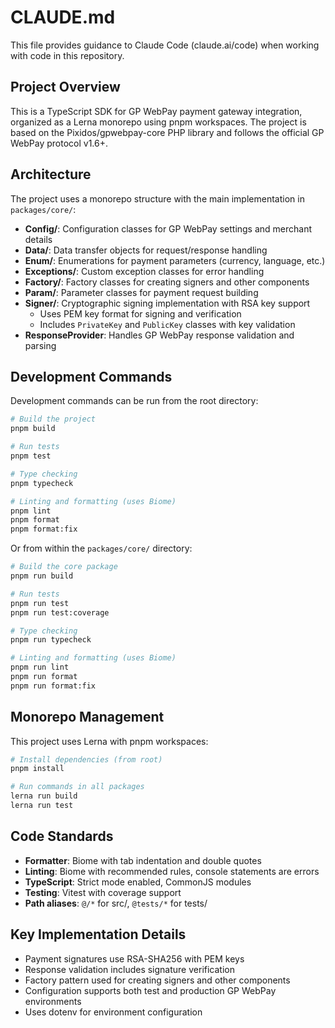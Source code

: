 # CLAUDE.md

This file provides guidance to Claude Code (claude.ai/code) when working with code in this repository.

## Project Overview

This is a TypeScript SDK for GP WebPay payment gateway integration, organized as a Lerna monorepo using pnpm workspaces. The project is based on the Pixidos/gpwebpay-core PHP library and follows the official GP WebPay protocol v1.6+.

## Architecture

The project uses a monorepo structure with the main implementation in `packages/core/`:

- **Config/**: Configuration classes for GP WebPay settings and merchant details
- **Data/**: Data transfer objects for request/response handling
- **Enum/**: Enumerations for payment parameters (currency, language, etc.)
- **Exceptions/**: Custom exception classes for error handling
- **Factory/**: Factory classes for creating signers and other components
- **Param/**: Parameter classes for payment request building
- **Signer/**: Cryptographic signing implementation with RSA key support
  - Uses PEM key format for signing and verification
  - Includes `PrivateKey` and `PublicKey` classes with key validation
- **ResponseProvider**: Handles GP WebPay response validation and parsing

## Development Commands

Development commands can be run from the root directory:

```bash
# Build the project
pnpm build

# Run tests
pnpm test

# Type checking
pnpm typecheck

# Linting and formatting (uses Biome)
pnpm lint
pnpm format
pnpm format:fix
```

Or from within the `packages/core/` directory:

```bash
# Build the core package
pnpm run build

# Run tests
pnpm run test
pnpm run test:coverage

# Type checking
pnpm run typecheck

# Linting and formatting (uses Biome)
pnpm run lint
pnpm run format
pnpm run format:fix
```

## Monorepo Management

This project uses Lerna with pnpm workspaces:

```bash
# Install dependencies (from root)
pnpm install

# Run commands in all packages
lerna run build
lerna run test
```

## Code Standards

- **Formatter**: Biome with tab indentation and double quotes
- **Linting**: Biome with recommended rules, console statements are errors
- **TypeScript**: Strict mode enabled, CommonJS modules
- **Testing**: Vitest with coverage support
- **Path aliases**: `@/*` for src/, `@tests/*` for tests/

## Key Implementation Details

- Payment signatures use RSA-SHA256 with PEM keys
- Response validation includes signature verification
- Factory pattern used for creating signers and other components
- Configuration supports both test and production GP WebPay environments
- Uses dotenv for environment configuration